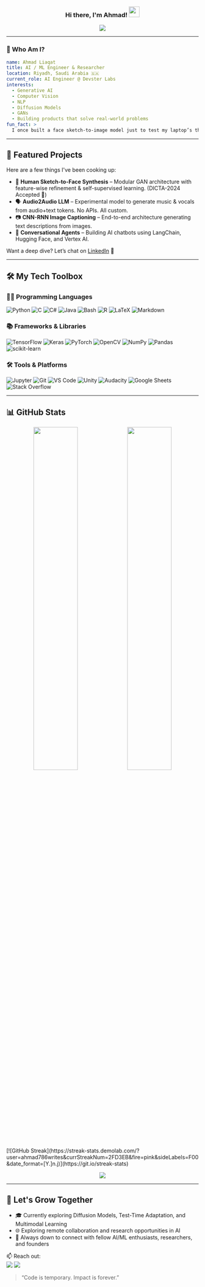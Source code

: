 <h3 align="center">
  Hi there, I'm Ahmad!
  <img src="https://media.giphy.com/media/hvRJCLFzcasrR4ia7z/giphy.gif" width="28">
</h3>

<p align="center">
  <a href="https://github.com/DenverCoder1/readme-typing-svg">
    <img src="https://readme-typing-svg.herokuapp.com/?lines=AI%20%2F%20ML%20Engineer%20|%20Deep%20Learning%20Specialist%20🧠;Natural%20Language%20Processing%20%26%20Computer%20Vision%20Expert%20👁️🗣️;Building%20Future-Ready%20Tech%20Products%20🚀;Open%20Source%20Contributor%20%7C%20Tech%20Explorer%20🌐;Always%20learning%20new%20things!%20📚&center=true&width=700&height=45&color=58a6ff&vCenter=true&size=22">
  </a>
</p>

---

### 🧠 Who Am I?
```yaml
name: Ahmad Liaqat
title: AI / ML Engineer & Researcher
location: Riyadh, Saudi Arabia 🇸🇦
current_role: AI Engineer @ Devster Labs
interests:
  - Generative AI
  - Computer Vision
  - NLP
  - Diffusion Models
  - GANs
  - Building products that solve real-world problems
fun_fact: >
  I once built a face sketch-to-image model just to test my laptop’s thermal limits 🔥
```

---

## 🚀 Featured Projects
Here are a few things I've been cooking up:

- 🧬 **Human Sketch-to-Face Synthesis** – Modular GAN architecture with feature-wise refinement & self-supervised learning. (DICTA-2024 Accepted 🎉)
- 🗣️ **Audio2Audio LLM** – Experimental model to generate music & vocals from audio+text tokens. No APIs. All custom.
- 📷 **CNN-RNN Image Captioning** – End-to-end architecture generating text descriptions from images.
- 🤖 **Conversational Agents** – Building AI chatbots using LangChain, Hugging Face, and Vertex AI.

Want a deep dive? Let’s chat on [LinkedIn](https://www.linkedin.com/in/ahmad786-writes/) 💬

---

## 🛠️ My Tech Toolbox

### 👨‍💻 Programming Languages
<p>
  <img alt="Python" src="https://img.shields.io/badge/Python-14354C.svg?logo=python&logoColor=white">
  <img alt="C" src="https://img.shields.io/badge/C-A8B9CC.svg?logo=c&logoColor=white">
  <img alt="C#" src="https://img.shields.io/badge/C%23-239120.svg?logo=c-sharp&logoColor=white">
  <img alt="Java" src="https://img.shields.io/badge/Java-007396.svg?logo=java&logoColor=white">
  <img alt="Bash" src="https://img.shields.io/badge/Bash-121011.svg?logo=gnu-bash&logoColor=white">
  <img alt="R" src="https://img.shields.io/badge/R-276DC3.svg?logo=r&logoColor=white">
  <img alt="LaTeX" src="https://img.shields.io/badge/LaTeX-008080.svg?logo=LaTeX&logoColor=white">
  <img alt="Markdown" src="https://img.shields.io/badge/Markdown-000000.svg?logo=markdown&logoColor=white">
</p>

### 📚 Frameworks & Libraries
<p>
  <img alt="TensorFlow" src="https://img.shields.io/badge/TensorFlow-FF6F00.svg?logo=TensorFlow&logoColor=white">
  <img alt="Keras" src="https://img.shields.io/badge/Keras-D00000.svg?logo=Keras&logoColor=white">
  <img alt="PyTorch" src="https://img.shields.io/badge/PyTorch-EE4C2C.svg?logo=pytorch&logoColor=white">
  <img alt="OpenCV" src="https://img.shields.io/badge/OpenCV-5C3EE8.svg?logo=opencv&logoColor=white">
  <img alt="NumPy" src="https://img.shields.io/badge/Numpy-013243.svg?logo=numpy&logoColor=white">
  <img alt="Pandas" src="https://img.shields.io/badge/Pandas-150458.svg?logo=pandas&logoColor=white">
  <img alt="scikit-learn" src="https://img.shields.io/badge/ScikitLearn-F7931E.svg?logo=scikit-learn&logoColor=white">
</p>

### 🛠️ Tools & Platforms
<p>
  <img alt="Jupyter" src="https://img.shields.io/badge/Jupyter-F37626.svg?logo=Jupyter&logoColor=white">
  <img alt="Git" src="https://img.shields.io/badge/Git-F05033.svg?logo=git&logoColor=white">
  <img alt="VS Code" src="https://img.shields.io/badge/Visual%20Studio%20Code-0078d7.svg?logo=visual-studio-code&logoColor=white">
  <img alt="Unity" src="https://img.shields.io/badge/Unity-FFFFFF.svg?logo=unity&logoColor=black">
  <img alt="Audacity" src="https://img.shields.io/badge/Audacity-0000CC.svg?logo=audacity&logoColor=white">
  <img alt="Google Sheets" src="https://img.shields.io/badge/Google%20Sheets-34A853.svg?logo=google-sheets&logoColor=white">
  <img alt="Stack Overflow" src="https://img.shields.io/badge/-Stack%20Overflow-FE7A16?logo=stack-overflow&logoColor=white">
</p>

---

## 📊 GitHub Stats
<p align="center">
  <img width="48%" src="https://github-readme-stats.vercel.app/api?username=ahmad786writes&show_icons=true&theme=tokyonight&hide_border=true" />
  <img width="48%" src="https://streak-stats.demolab.com?user=ahmad786writes&theme=tokyonight&hide_border=true" />
</p>
[![GitHub Streak](https://streak-stats.demolab.com/?user=ahmad786writes&currStreakNum=2FD3EB&fire=pink&sideLabels=F00&date_format=[Y.]n.j)](https://git.io/streak-stats)
<p align="center">
  <img src="https://github-readme-activity-graph.vercel.app/graph?username=ahmad786writes&theme=dracula" />
</p>

---

## 🌱 Let's Grow Together

- 🎓 Currently exploring Diffusion Models, Test-Time Adaptation, and Multimodal Learning
- 🌐 Exploring remote collaboration and research opportunities in AI
- 🤝 Always down to connect with fellow AI/ML enthusiasts, researchers, and founders

📫 Reach out:<br>
<a href="mailto:ahmad786.writes@gmail.com"><img src="https://img.shields.io/badge/Email-D14836?style=flat&logo=gmail&logoColor=white"/></a>
<a href="https://www.linkedin.com/in/ahmad786-writes/"><img src="https://img.shields.io/badge/LinkedIn-blue?style=flat&logo=linkedin&logoColor=white"/></a>

> “Code is temporary. Impact is forever.”
